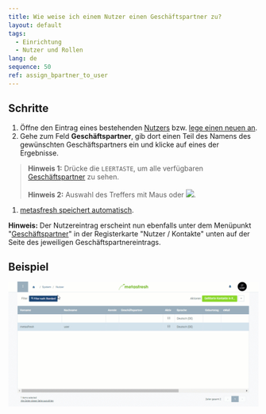 ```yaml
---
title: Wie weise ich einem Nutzer einen Geschäftspartner zu?
layout: default
tags:
  - Einrichtung
  - Nutzer und Rollen
lang: de
sequence: 50
ref: assign_bpartner_to_user
---
```


## Schritte
1. Öffne den Eintrag eines bestehenden [Nutzers](Menu) bzw. [lege einen neuen an](Nutzer_anlegen).
1. Gehe zum Feld **Geschäftspartner**, gib dort einen Teil des Namens des gewünschten Geschäftspartners ein und klicke auf eines der Ergebnisse.
 >**Hinweis 1:** Drücke die `LEERTASTE`, um alle verfügbaren [Geschäftspartner](Neuer_Geschaeftspartner) zu sehen.<br><br>
 >**Hinweis 2:** Auswahl des Treffers mit Maus oder ![](assets/Workflow_Auftrag_Bis_Rechnung_WebUI-73797.png).

1. [metasfresh speichert automatisch](Speicheranzeige).

**Hinweis:** Der Nutzereintrag erscheint nun ebenfalls unter dem Menüpunkt "[Geschäftspartner](Menu)" in der Registerkarte "Nutzer / Kontakte" unten auf der Seite des jeweiligen Geschäftspartnereintrags.

## Beispiel
![](assets/Nutzer_GPartner_zuweisen.gif)
